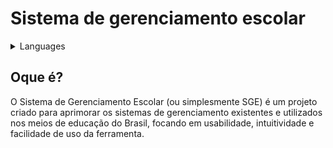 # Sistema de gerenciamento escolar

<details>

<summary>Languages</summary>

*English:* [Click Here](https://teste.com)

</details>

## Oque é?

O Sistema de Gerenciamento Escolar (ou simplesmente SGE) é um projeto criado para aprimorar os sistemas de gerenciamento existentes e utilizados nos meios de educação do Brasil, focando em usabilidade, intuitividade e facilidade de uso da ferramenta.
